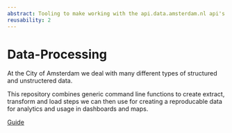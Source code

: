```yaml
---
abstract: Tooling to make working with the api.data.amsterdam.nl api's a breeze.
reusability: 2
---
```


# Data-Processing

At the City of Amsterdam we deal with many
different types of structured and unstructered data.

This repository combines generic command line
functions to create extract, transform and
load steps we can then use for creating
a reproducable data for analytics and
usage in dashboards and maps.


[Guide](https://amsterdam.github.io/guides/data-pipeline/)

